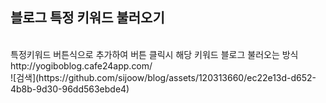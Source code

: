 ## 블로그 특정 키워드 불러오기 
<br/>
특정키워드 버튼식으로 추가하여 버튼 클릭시 해당 키워드 블로그 불러오는 방식
<br/>
http://yogiboblog.cafe24app.com/
<br/>
![검색](https://github.com/sijoow/blog/assets/120313660/ec22e13d-d652-4b8b-9d30-96dd563ebde4)
